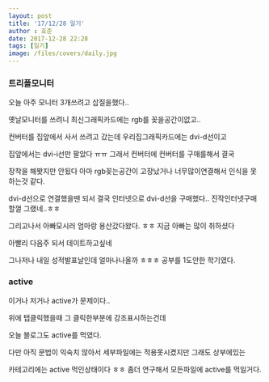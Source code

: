 ```yaml
---
layout: post
title: '17/12/28 일기'
author : 효준
date: 2017-12-28 22:28
tags: [일기]
image: /files/covers/daily.jpg
---
```


### 트리플모니터

오늘 아주 모니터 3개쓰려고 삽질을했다..

옛날모니터를 쓰려니 최신그래픽카드에는 rgb를 꽂을공간이없고..

컨버터를 집앞에서 사서 쓰려고 갔는데 우리집그래픽카드에는 dvi-d선이고

집앞에서는 dvi-i선만 팔았다 ㅠㅠ 그래서 컨버터에 컨버터를 구매를해서 결국

장착을 해봣지만 안됬다 아마 rgb꽂는공간이 고장났거나 너무많이연결해서 인식을 못하는것 같다.

dvi-d선으로 연결했을땐 되서 결국 인터넷으로 dvi-d선을 구매했다.. 진작인터넷구매할껄 그랬네..ㅎㅎ

그리고나서 아빠모시러 엄마랑 용산갔다왔다. ㅎㅎ 지금 아빠는 많이 취하셨다 

아빨리 다음주 되서 데이트하고싶네

그나저나 내일 성적발표날인데 얼마나나올까 ㅎㅎㅎ 공부를 1도안한 학기였다.

### active

이거나 저거나 active가 문제이다..

위에 탭클릭했을때 그 클릭한부분에 강조표시하는건데 

오늘 블로그도 active를 먹였다.

다만 아직 문법이 익숙치 않아서 세부파일에는 적용못시켰지만 그래도 상부에있는

카테고리에는 active 먹인상태이다 ㅎㅎ 좀더 연구해서 모든파일에 active를 먹일거다.